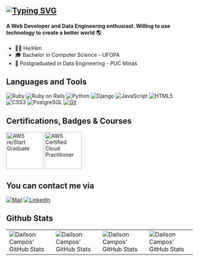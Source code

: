 [![Typing SVG](https://readme-typing-svg.herokuapp.com?font=Fira+Code&pause=1000&width=435&lines=Hello+there!+I'm+Dailson+Campos)](https://git.io/typing-svg)
----
#### A Web Developer and Data Engineering enthusiast. Willing to use technology to create a better world :earth_americas:

- :raising_hand_man: He/Him <br>
- :mortar_board: Bachelor in Computer Science - UFOPA <br>
- :page_with_curl: Postgraduated in Data Engineering - PUC Minas <br>

## Languages and Tools
![Ruby](https://img.shields.io/badge/Ruby-CC342D?style=flat-square&logo=Ruby)
![Ruby on Rails](https://img.shields.io/badge/Ruby%20on%20Rails-D30001?logo=Ruby%20on%20Rails)
![Python](https://img.shields.io/badge/Python-14354C?style=flat-square&logo=python&logoColor=white)
![Django](https://img.shields.io/badge/Django-092E20?style=flat-square&logo=Django)
![JavaScript](https://img.shields.io/badge/JavaScript-d4bd02?style=flat-square&logo=javascript&logoColor=white)
![HTML5](https://img.shields.io/badge/Html5-%23E34F26.svg?style=flat-square&logo=html5&logoColor=white)
![CSS3](https://img.shields.io/badge/Css3-%231572B6.svg?style=flat-square&logo=css3&logoColor=white)
![PostgreSQL](https://img.shields.io/badge/Postgres-%23316192.svg?style=flat-square&logo=postgresql&logoColor=white)
[![Git](https://img.shields.io/badge/Git-F05032?style=flat-square&logo=git&logoColor=fff)](#)

## Certifications, Badges & Courses

<a href="https://www.credly.com/badges/5c056124-2e85-4834-93f3-f83a2a765ebb/public_url" target="_blank" rel="noopener noreferrer"><img alt="AWS re/Start Graduate" src="https://images.credly.com/images/44e2c252-5d19-4574-9646-005f7225bf53/image.png" width=100px height=100px /><a>
<a href="https://www.credly.com/badges/60f96e58-f774-4093-b63e-183eadcaed26/public_url" target="_blank" rel="noopener noreferrer"><img alt="AWS Certified Cloud Practitioner" src="https://images.credly.com/size/220x220/images/00634f82-b07f-4bbd-a6bb-53de397fc3a6/image.png" width=100px height=100px /><a>

## You can contact me via
<a href="mailto:contato@dailsoncampos.tech?subject=Contact" target="_blank" rel="noopener noreferrer"><img alt="Mail" src="https://img.shields.io/badge/email-blue?style=flat-square&logo=maildotru&logoColor=white/"></a>
<a href="https://www.linkedin.com/in/dailsoncampos/" target="_blank" rel="noopener noreferrer"><img alt="LinkedIn" src="https://img.shields.io/badge/LinkedIn-0A66C2?style=flat-square&logo=linkedin&logoColor=fff"/></a>

## Github Stats
<table align="center" width="100%" height="100%" >
    <tr>
        <td><img style="border: none;" src="https://github-profile-summary-cards.vercel.app/api/cards/stats?username=dailsoncampos&theme=codeSTACKr" alt="Dailson Campos' GitHub Stats"/></td>
        <td><img style="border: none;" src="https://github-profile-summary-cards.vercel.app/api/cards/productive-time?username=dailsoncampos&theme=codeSTACKr&utcOffset=-3" alt="Dailson Campos' GitHub Stats"/>
        <td><img style="border: none;" src="https://github-profile-summary-cards.vercel.app/api/cards/repos-per-language?username=dailsoncampos&theme=codeSTACKr" alt="Dailson Campos' GitHub Stats"/></td>
        <td><img style="border: none;" src="https://github-profile-summary-cards.vercel.app/api/cards/most-commit-language?username=dailsoncampos&theme=codeSTACKr" alt="Dailson Campos' GitHub Stats"/></td>
    </tr>
</table>
<!--
<table align="center" width="100%" height="100%" >
    <tr>
        <td><img style="border: none;" src="https://github-profile-summary-cards.vercel.app/api/cards/stats?username=FShinoda&theme=kacho_ga" alt="FShinoda's GitHub Stats"/></td>
        <td><img style="border: none;" src="https://github-profile-summary-cards.vercel.app/api/cards/productive-time?username=FShinoda&theme=kacho_ga&utcOffset=10" alt="FShinoda's GitHub Stats"/>
        <td><img style="border: none;" src="https://github-profile-summary-cards.vercel.app/api/cards/repos-per-language?username=FShinoda&theme=kacho_ga" alt="FShinoda's GitHub Stats"/></td>
        <td><img style="border: none;" src="https://github-profile-summary-cards.vercel.app/api/cards/most-commit-language?username=FShinoda&theme=kacho_ga" alt="FShinoda's GitHub Stats"/></td>
    </tr>
</table>
-->
